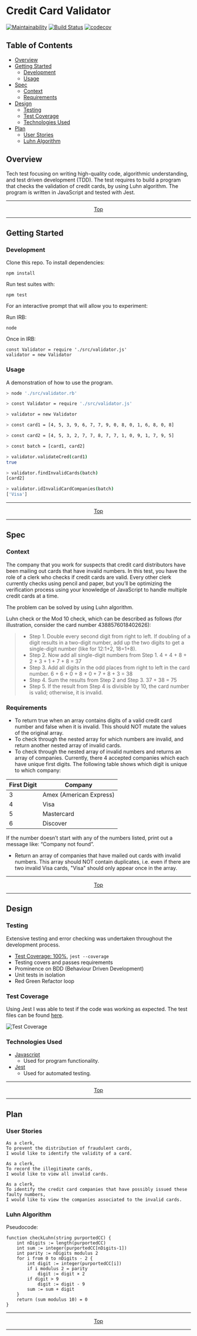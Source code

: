 # Credit Card Validator

[![Maintainability](https://api.codeclimate.com/v1/badges/d912c6aebd2b35b423c5/maintainability)](https://codeclimate.com/github/jasonrowsell/credit-card-validator/maintainability) [![Build Status](https://travis-ci.com/jasonrowsell/credit-card-validator.svg?branch=main)](https://travis-ci.com/jasonrowsell/credit-card-validator) [![codecov](https://codecov.io/gh/jasonrowsell/credit-card-validator/branch/main/graph/badge.svg?token=PdHt7O9R86)](https://codecov.io/gh/jasonrowsell/credit-card-validator)

<!-- Talbe of Contents -->

## Table of Contents

- [Overview](#overview)
- [Getting Started](#getting-started)
  - [Development](#development)
  - [Usage](#usage)
- [Spec](#spec)
  - [Context](#context)
  - [Requirements](#requirements)
- [Design](#design)
  - [Testing](#testing)
  - [Test Coverage](#test-coverage)
  - [Technologies Used](#technologies-used)
- [Plan](#plan)
  - [User Stories](#user-stories)
  - [Luhn Algorithm](#luhn-algorithm)

<!-- Overview -->

## Overview

Tech test focusing on writing high-quality code, algorithmic understanding, and test driven development (TDD).
The test requires to build a program that checks the validation of credit cards, by using Luhn algorithm. The program
is written in JavaScript and tested with Jest.

<div align="center">

---

[Top](#table-of-contents)

---

</div>

<!-- Getting Started -->

## Getting Started

### Development

Clone this repo.
To install dependencies:

```shell
npm install
```

Run test suites with:

```shell
npm test
```

For an interactive prompt that will allow you to experiment:

Run IRB:

```shell
node
```

Once in IRB:

```node
const Validator = require './src/validator.js'
validator = new Validator
```

### Usage

A demonstration of how to use the program.

```sh
> node './src/validator.rb'

> const Validator = require './src/validator.js'

> validator = new Validator

> const card1 = [4, 5, 3, 9, 6, 7, 7, 9, 0, 8, 0, 1, 6, 8, 0, 8]

> const card2 = [4, 5, 3, 2, 7, 7, 8, 7, 7, 1, 0, 9, 1, 7, 9, 5]

> const batch = [card1, card2]

> validator.validateCred(card1)
true

> validator.findInvalidCards(batch)
[card2]

> validator.idInvalidCardCompanies(batch)
['Visa']
```

<div align="center">

---

[Top](#table-of-contents)

---

</div>

<!-- Spec -->

## Spec

### Context

The company that you work for suspects that credit card distributors have been mailing out cards that have invalid numbers. In this test, you have the role of a clerk who checks if credit cards are valid. Every other clerk currently checks using pencil and paper, but you’ll be optimizing the verification process using your knowledge of JavaScript to handle multiple credit cards at a time.

The problem can be solved by using Luhn algorithm.

Luhn check or the Mod 10 check, which can be described as follows (for illustration,
consider the card number 4388576018402626):

> - Step 1. Double every second digit from right to left. If doubling of a digit results in a
>   two-digit number, add up the two digits to get a single-digit number (like for 12:1+2, 18=1+8).
> - Step 2. Now add all single-digit numbers from Step 1.
>   4 + 4 + 8 + 2 + 3 + 1 + 7 + 8 = 37
> - Step 3. Add all digits in the odd places from right to left in the card number.
>   6 + 6 + 0 + 8 + 0 + 7 + 8 + 3 = 38
> - Step 4. Sum the results from Step 2 and Step 3.
>   37 + 38 = 75
> - Step 5. If the result from Step 4 is divisible by 10, the card number is valid; otherwise, it is invalid.

### Requirements

- To return true when an array contains digits of a valid credit card number and false when it is invalid. This should NOT mutate the values of the original array.
- To check through the nested array for which numbers are invalid, and return another nested array of invalid cards.
- To check through the nested array of invalid numbers and returns an array of companies.
  Currently, there 4 accepted companies which each have unique first digits. The following table shows which digit is unique to which company:

| First Digit | Company                 |
| ----------- | ----------------------- |
| 3           | Amex (American Express) |
| 4           | Visa                    |
| 5           | Mastercard              |
| 6           | Discover                |

If the number doesn’t start with any of the numbers listed, print out a message like: “Company not found”.

- Return an array of companies that have mailed out cards with invalid numbers. This array should NOT contain duplicates, i.e. even if there are two invalid Visa cards, "Visa" should only appear once in the array.

<div align="center">

---

[Top](#table-of-contents)

---

</div>

<!-- Design -->

## Design

### Testing

Extensive testing and error checking was undertaken throughout the development process.

- [Test Coverage: 100%](#test-coverage), `jest --coverage`
- Testing covers and passes requirements
- Prominence on BDD (Behaviour Driven Development)
- Unit tests in isolation
- Red Green Refactor loop

### Test Coverage

Using Jest I was able to test if the code was working as expected. The test files can be found [here](__tests__).

![Test Coverage](./images/tests.png)

### Technologies Used

- [Javascript](https://developer.mozilla.org/en-US/docs/Web/JavaScript)
  - Used for program functionality.
- [Jest](https://jestjs.io/)
  - Used for automated testing.

<div align="center">

---

[Top](#table-of-contents)

---

</div>

<!-- Plan -->

## Plan

### User Stories

```
As a clerk,
To prevent the distribution of fraudulent cards,
I would like to identify the validity of a card.
```

```
As a clerk,
To record the illegitimate cards,
I would like to view all invalid cards.
```

```
As a clerk,
To identify the credit card companies that have possibly issued these faulty numbers,
I would like to view the companies associated to the invalid cards.
```

### Luhn Algorithm

Pseudocode:

```
function checkLuhn(string purportedCC) {
    int nDigits := length(purportedCC)
    int sum := integer(purportedCC[nDigits-1])
    int parity := nDigits modulus 2
    for i from 0 to nDigits - 2 {
        int digit := integer(purportedCC[i])
        if i modulus 2 = parity
            digit := digit × 2
        if digit > 9
            digit := digit - 9
        sum := sum + digit
    }
    return (sum modulus 10) = 0
}
```

<div align="center">

---

[Top](#table-of-contents)

---

</div>
